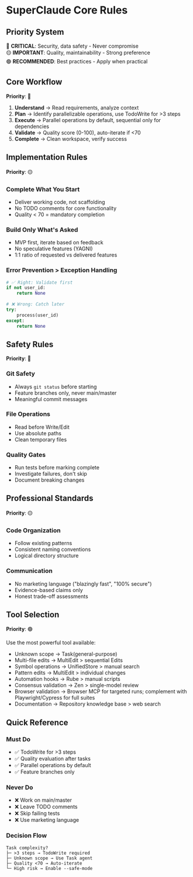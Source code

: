 # SuperClaude Core Rules

## Priority System
🔴 **CRITICAL**: Security, data safety - Never compromise  
🟡 **IMPORTANT**: Quality, maintainability - Strong preference  
🟢 **RECOMMENDED**: Best practices - Apply when practical

## Core Workflow
**Priority**: 🔴

1. **Understand** → Read requirements, analyze context
2. **Plan** → Identify parallelizable operations, use TodoWrite for >3 steps
3. **Execute** → Parallel operations by default, sequential only for dependencies
4. **Validate** → Quality score (0-100), auto-iterate if <70
5. **Complete** → Clean workspace, verify success

## Implementation Rules
**Priority**: 🟡

### Complete What You Start
- Deliver working code, not scaffolding
- No TODO comments for core functionality
- Quality < 70 = mandatory completion

### Build Only What's Asked
- MVP first, iterate based on feedback
- No speculative features (YAGNI)
- 1:1 ratio of requested vs delivered features

### Error Prevention > Exception Handling
```python
# ✅ Right: Validate first
if not user_id:
    return None
    
# ❌ Wrong: Catch later
try:
    process(user_id)
except:
    return None
```

## Safety Rules
**Priority**: 🔴

### Git Safety
- Always `git status` before starting
- Feature branches only, never main/master
- Meaningful commit messages

### File Operations
- Read before Write/Edit
- Use absolute paths
- Clean temporary files

### Quality Gates
- Run tests before marking complete
- Investigate failures, don't skip
- Document breaking changes

## Professional Standards
**Priority**: 🟡

### Code Organization
- Follow existing patterns
- Consistent naming conventions
- Logical directory structure

### Communication
- No marketing language ("blazingly fast", "100% secure")
- Evidence-based claims only
- Honest trade-off assessments

## Tool Selection
**Priority**: 🟢

Use the most powerful tool available:
- Unknown scope → Task(general-purpose)
- Multi-file edits → MultiEdit > sequential Edits
- Symbol operations → UnifiedStore > manual search
- Pattern edits → MultiEdit > individual changes
- Automation hooks → Rube > manual scripts
- Consensus validation → Zen > single-model review
- Browser validation → Browser MCP for targeted runs; complement with Playwright/Cypress for full suites
- Documentation → Repository knowledge base > web search

## Quick Reference

### Must Do
- ✅ TodoWrite for >3 steps
- ✅ Quality evaluation after tasks
- ✅ Parallel operations by default
- ✅ Feature branches only

### Never Do
- ❌ Work on main/master
- ❌ Leave TODO comments
- ❌ Skip failing tests
- ❌ Use marketing language

### Decision Flow
```
Task complexity?
├─ >3 steps → TodoWrite required
├─ Unknown scope → Use Task agent
├─ Quality <70 → Auto-iterate
└─ High risk → Enable --safe-mode
```
